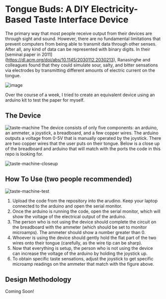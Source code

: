 # Tongue Buds: A DIY Electricity-Based Taste Interface Device 

The primary way that most people receive output from their devices are through sight and sound. However, there are no fundamental limitations that prevent computers from being able to transmit data through other senses. After all, any kind of data can be represented with binary digits. In their [seminal paper in 2011] (https://dl.acm.org/doi/abs/10.1145/2030112.2030213), Ranasinghe and colleagues found that they could simulate sour, salty, and bitter sensations via electrodes by transmitting different amounts of electric current on the tongue.  

![image](https://user-images.githubusercontent.com/75145715/217974514-855754fd-5c83-465c-86cd-e68d7eb6cd61.png)

Over the course of a week, I tried to create an equivalent device using an arduino kit to test the paper for myself.

## The Device
![taste-machine](https://user-images.githubusercontent.com/75145715/217975376-5f3efdf2-4b81-441b-a378-69bc5c205603.JPG)
The device consists of only five components: an arduino, an ammeter, a joystick, a breadboard, and a few copper wires. The arduino outputs a voltage from 0-5V that is manually operated by the joystick. There are two copper wires that the user puts on their tongue. Below is a close up of the breadboard and arduino that will match with the ports the code in this repo is looking for.

![taste-machine-closeup](https://user-images.githubusercontent.com/75145715/217977514-e5039ec3-74ff-4130-a151-9cb9f1d1020b.JPG)

## How To Use (two people recommended)
![taste-machine-test](https://user-images.githubusercontent.com/75145715/217976367-1fca4032-1524-4a3e-813d-2c0e32eefc3d.jpg)
1. Upload the code from the repository into the arudino. Keep your laptop connected to the arduino and open the serial monitor.
2. Once the arduino is running the code, open the serial monitor, which will show the voltage of the electrical output of the arduino.
3. The person who is not using the device should complete the circuit on the breadboard with the ammeter (which should be set to monitor microamps). The ammeter should show a number greater than 0. 
4. Whoever is using the device should gently hold the flat part of the two wires onto their tongue (carefully, as the wire tip can be sharp). 
5. Now that everything is setup, the person who is not using the device can increase the voltage of the arduino by holding the joystick up. 
6. To obtain specific taste sensations, adjust the joystick to get specific microamp readings on the ammeter that match with the figure above.

## Design Methodology
Coming Soon!





